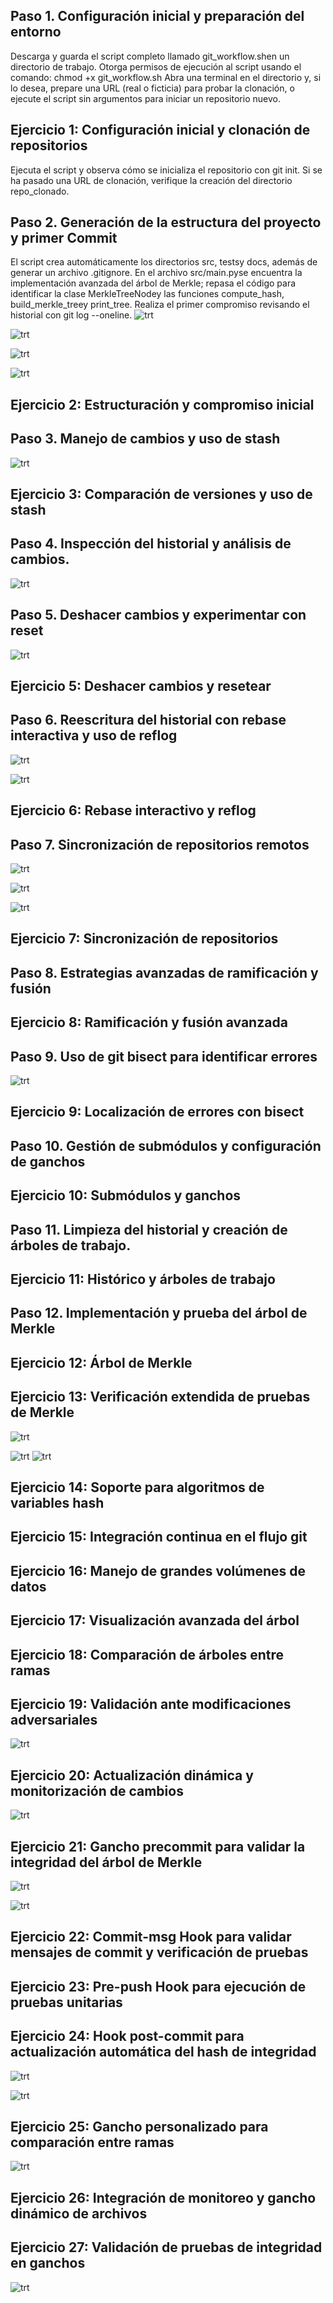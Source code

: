 
## Paso 1. Configuración inicial y preparación del entorno

Descarga y guarda el script completo llamado git_workflow.shen un directorio de trabajo.
Otorga permisos de ejecución al script usando el comando:
chmod +x git_workflow.sh
Abra una terminal en el directorio y, si lo desea, prepare una URL (real o ficticia) para probar la clonación, o ejecute el script sin argumentos para iniciar un repositorio nuevo.
## Ejercicio 1: Configuración inicial y clonación de repositorios

Ejecuta el script y observa cómo se inicializa el repositorio con git init.
Si se ha pasado una URL de clonación, verifique la creación del directorio repo_clonado.
## Paso 2. Generación de la estructura del proyecto y primer Commit

El script crea automáticamente los directorios src, testsy docs, además de generar un archivo .gitignore.
En el archivo src/main.pyse encuentra la implementación avanzada del árbol de Merkle; repasa el código para identificar la clase MerkleTreeNodey las funciones compute_hash, build_merkle_treey print_tree.
Realiza el primer compromiso revisando el historial con git log --oneline.
![trt](https://github.com/BiancaMT957/Desarrollo-de-Software/blob/main/pd1/img/dir1cod.png)

![trt](https://github.com/BiancaMT957/Desarrollo-de-Software/blob/main/pd1/img/cod2dir1.png)

![trt](https://github.com/BiancaMT957/Desarrollo-de-Software/blob/main/pd1/img/cod3dir1.png)

![trt](https://github.com/BiancaMT957/Desarrollo-de-Software/blob/main/pd1/img/codi3dir1.png)


## Ejercicio 2: Estructuración y compromiso inicial
## Paso 3. Manejo de cambios y uso de stash

![trt](https://github.com/BiancaMT957/Desarrollo-de-Software/blob/main/pd1/img/cod8dir1.png)

## Ejercicio 3: Comparación de versiones y uso de stash

## Paso 4. Inspección del historial y análisis de cambios.

![trt](https://github.com/BiancaMT957/Desarrollo-de-Software/blob/main/pd1/img/cod9dir1.png)
## Paso 5. Deshacer cambios y experimentar con reset
![trt](https://github.com/BiancaMT957/Desarrollo-de-Software/blob/main/pd1/img/cod10dir1.png)


## Ejercicio 5: Deshacer cambios y resetear


## Paso 6. Reescritura del historial con rebase interactiva y uso de reflog

![trt](https://github.com/BiancaMT957/Desarrollo-de-Software/blob/main/pd1/img/cod11dir1.png)



![trt](https://github.com/BiancaMT957/Desarrollo-de-Software/blob/main/pd1/img/cod12dir1.png)

## Ejercicio 6: Rebase interactivo y reflog

## Paso 7. Sincronización de repositorios remotos

![trt](https://github.com/BiancaMT957/Desarrollo-de-Software/blob/main/pd1/img/cod15dir1.png)

![trt](https://github.com/BiancaMT957/Desarrollo-de-Software/blob/main/pd1/img/cod16dir1.png)

![trt](https://github.com/BiancaMT957/Desarrollo-de-Software/blob/main/pd1/img/cod17dir1.png)
## Ejercicio 7: Sincronización de repositorios
## Paso 8. Estrategias avanzadas de ramificación y fusión
## Ejercicio 8: Ramificación y fusión avanzada
## Paso 9. Uso de git bisect para identificar errores

![trt](https://github.com/BiancaMT957/Desarrollo-de-Software/blob/main/pd1/img/cod25dir1.png)

## Ejercicio 9: Localización de errores con bisect
## Paso 10. Gestión de submódulos y configuración de ganchos

## Ejercicio 10: Submódulos y ganchos

## Paso 11. Limpieza del historial y creación de árboles de trabajo.
## Ejercicio 11: Histórico y árboles de trabajo
## Paso 12. Implementación y prueba del árbol de Merkle
## Ejercicio 12: Árbol de Merkle
## Ejercicio 13: Verificación extendida de pruebas de Merkle


![trt](https://github.com/BiancaMT957/Desarrollo-de-Software/blob/main/pd1/img/cod20dir1.png)

![trt](https://github.com/BiancaMT957/Desarrollo-de-Software/blob/main/pd1/img/cod21dir1.png)
![trt](https://github.com/BiancaMT957/Desarrollo-de-Software/blob/main/pd1/img/cod22dir1.png)
## Ejercicio 14: Soporte para algoritmos de variables hash






## Ejercicio 15: Integración continua en el flujo git

## Ejercicio 16: Manejo de grandes volúmenes de datos

## Ejercicio 17: Visualización avanzada del árbol


## Ejercicio 18: Comparación de árboles entre ramas


## Ejercicio 19: Validación ante modificaciones adversariales

![trt](https://github.com/BiancaMT957/Desarrollo-de-Software/blob/main/pd1/img/1dir2.png)
## Ejercicio 20: Actualización dinámica y monitorización de cambios

![trt](https://github.com/BiancaMT957/Desarrollo-de-Software/blob/main/pd1/img/1dir4.png)


## Ejercicio 21: Gancho precommit para validar la integridad del árbol de Merkle
![trt](https://github.com/BiancaMT957/Desarrollo-de-Software/blob/main/pd1/img/1dir5.png)

![trt](https://github.com/BiancaMT957/Desarrollo-de-Software/blob/main/pd1/img/1dir6.png)
## Ejercicio 22: Commit-msg Hook para validar mensajes de commit y verificación de pruebas


## Ejercicio 23: Pre-push Hook para ejecución de pruebas unitarias

## Ejercicio 24: Hook post-commit para actualización automática del hash de integridad

![trt](https://github.com/BiancaMT957/Desarrollo-de-Software/blob/main/pd1/img/1dir7.png)

![trt](https://github.com/BiancaMT957/Desarrollo-de-Software/blob/main/pd1/img/1dir8.png)
## Ejercicio 25: Gancho personalizado para comparación entre ramas
![trt](https://github.com/BiancaMT957/Desarrollo-de-Software/blob/main/pd1/img/cod25dir1.png)
## Ejercicio 26: Integración de monitoreo y gancho dinámico de archivos

## Ejercicio 27: Validación de pruebas de integridad en ganchos
![trt](https://github.com/BiancaMT957/Desarrollo-de-Software/blob/main/pd1/img/cod26dir1.png)
